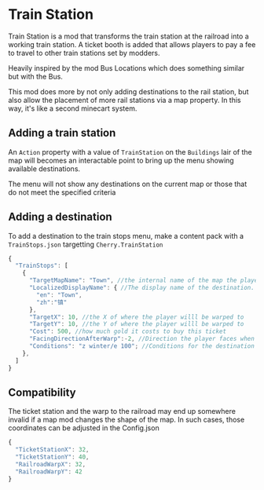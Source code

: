 ﻿# Train Station

Train Station is a mod that transforms the train station at the railroad into a working train station. A ticket booth is added that allows players to pay a fee to travel to other train stations set by modders.

Heavily inspired by the mod Bus Locations which does something similar but with the Bus.

This mod does more by not only adding destinations to the rail station, but also allow the placement of more rail stations via a map property. In this way, it's like a second minecart system.

## Adding a train station
An `Action` property with a value of `TrainStation` on the `Buildings` lair of the map will becomes an interactable point to bring up the menu showing available destinations.

The menu will not show any destinations on the current map or those that do not meet the specified criteria

## Adding a destination

To add a destination to the train stops menu, make a content pack with a `TrainStops.json` targetting `Cherry.TrainStation`

```js
{
  "TrainStops": [
    {
      "TargetMapName": "Town", //the internal name of the map the player will be warped to
      "LocalizedDisplayName": { //The display name of the destination. Will default to english if no translations are found for the current language
        "en": "Town",
        "zh":"镇"
      },
      "TargetX": 10, //the X of where the player willl be warped to
      "TargetY": 10, //the Y of where the player willl be warped to
      "Cost": 500, //how much gold it costs to buy this ticket
      "FacingDirectionAfterWarp":-2, //Direction the player faces when they arrived. 0 is up, 1 is right, 2 is down, 3 is left. Defaults to 2
      "Conditions": "z winter/e 100"; //Conditions for the destination to be available using event preconditions
    },
  ]
}
```

## Compatibility
The ticket station and the warp to the railroad may end up somewhere invalid if a map mod changes the shape of the map. In such cases, those coordinates can be adjusted in the Config.json

```js
{
  "TicketStationX": 32,
  "TicketStationY": 40,
  "RailroadWarpX": 32,
  "RailroadWarpY": 42
}
```